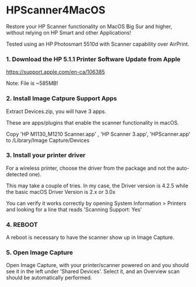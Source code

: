 # HPScanner4MacOS
Restore your HP Scanner functionality on MacOS Big Sur and higher, without relying on HP Smart and other Applications!

Tested using an HP Photosmart 5510d with Scanner capability over AirPrint.

### 1. Download the HP 5.1.1 Printer Software Update from Apple
https://support.apple.com/en-ca/106385

Note: File is ~585MB!

### 2. Install Image Catpure Support Apps
Extract Devices.zip, you will have 3 apps.

These are apps/plugins that enable the scanner functionality in macOS.

Copy 'HP M1130_M1210 Scanner.app' , 'HP Scanner 3.app', 'HPScanner.app' to /Library/Image Capture/Devices

### 3. Install your printer driver
For a wireless printer, choose the driver from the package and not the auto-detected one).

This may take a couple of tries. In my case, the Driver version is 4.2.5 while the basic macOS Driver Version is 2.x or 3.0x

You can verify it works correctly by opening System Information > Printers and looking for a line that reads 'Scanning Support: Yes'

### 4. REBOOT
A reboot is necessary to have the scanner show up in Image Capture.

### 5. Open Image Capture
Open Image Capture, with your printer/scanner powered on and you should see it in the left under 'Shared Devices'. 
Select it, and an Overview scan should be automatically performed. 

